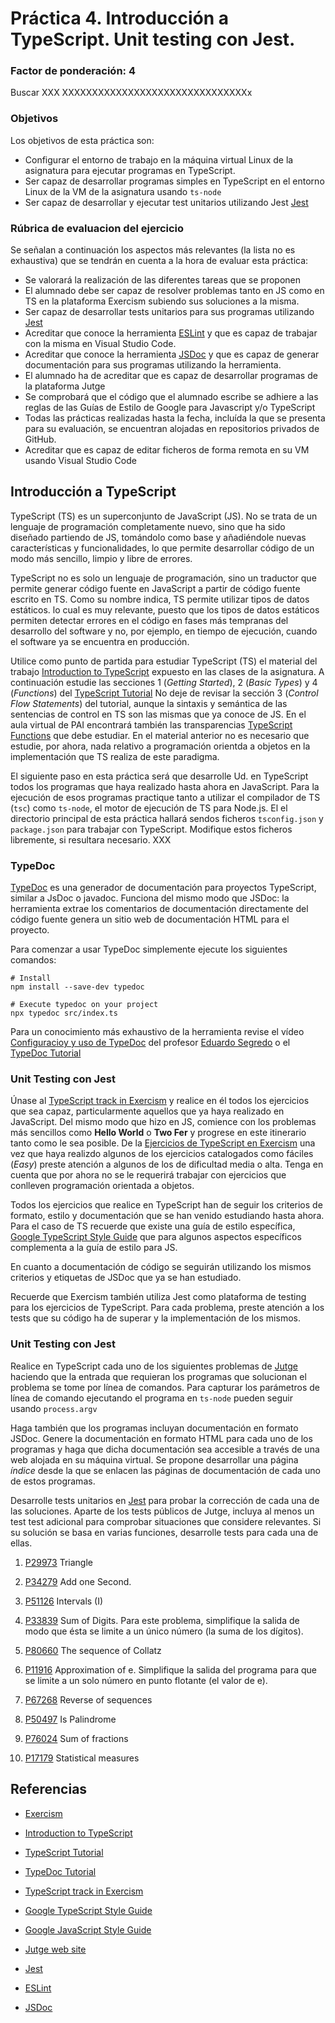 # Práctica 4. Introducción a TypeScript. Unit testing con Jest.
### Factor de ponderación: 4

Buscar XXX XXXXXXXXXXXXXXXXXXXXXXXXXXXXXXXx
### Objetivos
Los objetivos de esta práctica son:
* Configurar el entorno de trabajo en la máquina virtual Linux de la asignatura para ejecutar programas en TypeScript.
* Ser capaz de desarrollar programas simples en TypeScript en el entorno Linux de la VM de la asignatura usando
  `ts-node`
* Ser capaz de desarrollar y ejecutar test unitarios utilizando Jest
[Jest](https://jestjs.io/)


### Rúbrica de evaluacion del ejercicio
Se señalan a continuación los aspectos más relevantes (la lista no es exhaustiva)
que se tendrán en cuenta a la hora de evaluar esta práctica:
* Se valorará la realización de las diferentes tareas que se proponen
* El alumnado debe ser capaz de resolver problemas tanto en JS como en TS en la plataforma Exercism subiendo sus soluciones a la misma.
* Ser capaz de desarrollar tests unitarios para sus programas utilizando
[Jest](https://jestjs.io/)
* Acreditar que conoce la herramienta 
[ESLint](https://eslint.org/)
y que es capaz de trabajar con la misma en Visual Studio Code.
* Acreditar que conoce la herramienta 
[JSDoc](https://jsdoc.app/)
y que es capaz de generar documentación para sus programas utilizando la herramienta.
* El alumnado ha de acreditar que es capaz de desarrollar programas de la plataforma Jutge
* Se comprobará que el código que el alumnado escribe se adhiere a las reglas de las Guías de Estilo de Google
  para Javascript y/o TypeScript
* Todas las prácticas realizadas hasta la fecha, incluída la que se presenta para su evaluación, se encuentran alojadas en repositorios privados de GitHub.
* Acreditar que es capaz de editar ficheros de forma remota en su VM usando Visual Studio Code

## Introducción a TypeScript
TypeScript (TS) es un superconjunto de JavaScript (JS). 
No se trata de un lenguaje de programación completamente nuevo, sino que ha sido diseñado 
partiendo de JS, tomándolo como base y añadiéndole nuevas características y funcionalidades, 
lo que permite desarrollar código de un modo más sencillo, limpio y libre de errores.

TypeScript no es solo un lenguaje de programación, sino un traductor que permite generar código fuente 
en JavaScript a partir de código fuente escrito en TS. 
Como su nombre indica, TS permite utilizar tipos de datos estáticos. 
lo cual es muy relevante, puesto que los tipos de datos estáticos permiten detectar errores en el código 
en fases más tempranas del desarrollo del software y no, por ejemplo, en tiempo de ejecución, cuando el 
software ya se encuentra en producción.

Utilice como punto de partida para estudiar TypeScript (TS) el material del trabajo
[Introduction to TypeScript](https://github.com/alu0101329888/Introduction-to-TypeScript)
expuesto en las clases de la asignatura.
A continuación estudie las secciones 1 (*Getting Started*), 2 (*Basic Types*) y 4 (*Functions*) del
[TypeScript Tutorial](https://www.typescripttutorial.net/)
No deje de revisar la sección 3 (*Control Flow Statements*) del tutorial, aunque la sintaxis y semántica de las 
sentencias de control en TS son las mismas que ya conoce de JS.
En el aula virtual de PAI encontrará también las transparencias
[TypeScript Functions](https://campusingenieriaytecnologia2223.ull.es/mod/url/view.php?id=27312)
que debe estudiar.
En el material anterior no es necesario que estudie, por ahora, nada relativo a programación orientda a objetos en
la implementación que TS realiza de este paradigma.

El siguiente paso en esta práctica será que desarrolle Ud. en TypeScript todos los programas que haya realizado
hasta ahora en JavaScript.
Para la ejecución de esos programas practique tanto a utilizar el compilador de TS (`tsc`)  como
`ts-node`, el motor de ejecución de TS para Node.js.
El el directorio principal de esta práctica hallará sendos ficheros
`tsconfig.json` y `package.json` para trabajar con TypeScript.
Modifique estos ficheros libremente, si resultara necesario.
XXX

### TypeDoc
[TypeDoc](https://typedoc.org/)
es una generador de documentación para proyectos TypeScript, similar a JsDoc o javadoc.
Funciona del mismo modo que JSDoc: la herramienta extrae los comentarios de documentación directamente del código fuente
genera un sitio web de documentación HTML para el proyecto.

Para comenzar a usar TypeDoc simplemente ejecute los siguientes comandos:
```
# Install
npm install --save-dev typedoc

# Execute typedoc on your project
npx typedoc src/index.ts
```
Para un conocimiento más exhaustivo de la herramienta revise el vídeo
[Configuracioy y uso de TypeDoc](https://drive.google.com/file/d/19LLLCuWg7u0TjjKz9q8ZhOXgbrKtPUme/view)
del profesor 
[Eduardo Segredo](https://portalciencia.ull.es/investigadores/80784/detalle)
o el
[TypeDoc Tutorial](https://cancerberosgx.github.io/javascript-documentation-examples/examples/typedoc-tutorial-basic/docs/docco/src/index.html#:~:text=TypeDoc%20is%20an%20API%20documentation,HTML%20documentation%20website%20for%20you.)


### Unit Testing con Jest
Únase al
[TypeScript track in Exercism](https://exercism.org/tracks/typescript)
y realice en él todos los ejercicios que sea capaz, particularmente aquellos que ya haya realizado en JavaScript.
Del mismo modo que hizo en JS, comience con los problemas más sencillos como **Hello World** o **Two Fer** y progrese
en este itinerario tanto como le sea posible.
De la 
[Ejercicios de TypeScript en Exercism](https://exercism.org/tracks/typescript/exercises)
una vez que haya realizdo algunos de los ejercicios catalogados como fáciles (*Easy*) preste atención a
algunos de los de dificultad media o alta.
Tenga en cuenta que por ahora no se le requerirá trabajar con ejercicios que conlleven programación orientada a objetos.

Todos los ejercicios que realice en TypeScript han de seguir los criterios de formato, estilo y documentación que
se han venido estudiando hasta ahora.
Para el caso de TS recuerde que existe una guía de estilo específica,
[Google TypeScript Style Guide](https://google.github.io/styleguide/tsguide.html)
que para algunos aspectos específicos complementa a la guía de estilo para JS.

En cuanto a documentación de código se seguirán utilizando los mismos criterios y etiquetas de JSDoc que ya
se han estudiado.

Recuerde que Exercism también utiliza Jest como plataforma de testing para los ejercicios de TypeScript.
Para cada problema, preste atención a los tests que su código ha de superar y la implementación de los mismos.



### Unit Testing con Jest
Realice en TypeScript cada uno de los siguientes problemas de
[Jutge](https://jutge.org/)
haciendo que la entrada que requieran los programas que solucionan el problema se tome por línea de comandos.
Para capturar los parámetros de línea de comando ejecutando el programa en `ts-node` pueden seguir usando
`process.argv`

Haga también que los programas incluyan documentación en formato JSDoc. 
Genere la documentación en formato HTML para cada uno de los programas y haga que dicha documentación 
sea accesible a través de una web alojada en su máquina virtual.
Se propone desarrollar una página *índice* desde la que se enlacen las páginas de documentación de cada uno de
estos programas.

Desarrolle tests unitarios en 
[Jest](https://jestjs.io/)
para probar la corrección de cada una de las soluciones.
Aparte de los tests públicos de Jutge, incluya al menos un test test adicional para comprobar situaciones que
considere relevantes.
Si su solución se basa en varias funciones, desarrolle tests para cada una de ellas.

1. [P29973](https://jutge.org/problems/P29973) Triangle
2. [P34279](https://jutge.org/problems/P34279) Add one Second.
3. [P51126](https://jutge.org/problems/P51126) Intervals (I)
4. [P33839](https://jutge.org/problems/P33839) Sum of Digits. Para este problema, simplifique la salida de
modo que ésta se limite a un único número (la suma de los dígitos).
5. [P80660](https://jutge.org/problems/P80660) The sequence of Collatz

6. [P11916](https://jutge.org/problems/P11916_en) Approximation of e. Simplifique la salida del programa para
que se limite a un solo número en punto flotante (el valor de e).
7. [P67268](https://jutge.org/problems/P67268_en) Reverse of sequences
8. [P50497](https://jutge.org/problems/P50497_en) Is Palindrome
9. [P76024](https://jutge.org/problems/P76024_en) Sum of fractions
10. [P17179](https://jutge.org/problems/P17179_en) Statistical measures

## Referencias
* [Exercism](https://exercism.io/)
* [Introduction to TypeScript](https://github.com/alu0101329888/Introduction-to-TypeScript)
* [TypeScript Tutorial](https://www.typescripttutorial.net/)
* [TypeDoc Tutorial](https://cancerberosgx.github.io/javascript-documentation-examples/examples/typedoc-tutorial-basic/docs/docco/src/index.html#:~:text=TypeDoc%20is%20an%20API%20documentation,HTML%20documentation%20website%20for%20you.)



* [TypeScript track in Exercism](https://exercism.org/tracks/typescript)
* [Google TypeScript Style Guide](https://google.github.io/styleguide/tsguide.html)
* [Google JavaScript Style Guide](https://google.github.io/styleguide/jsguide.html)
* [Jutge web site](https://jutge.org/)
* [Jest](https://jestjs.io/)
* [ESLint](https://eslint.org/)
* [JSDoc](https://jsdoc.app/)
